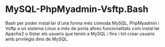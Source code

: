 # MySQL-PhpMyadmin-Vsftp.Bash
Bash per poder instal·lar d'una forma més còmoda MySQL, PhpMyadmin i Vsftp a un sistema Linux a més de porta altres funcionalitats com instal·lar Apache2 o llistar els usuaris que tenim a MySQL i fins i tot crear usuaris amb privilegis dins de MySQL.
